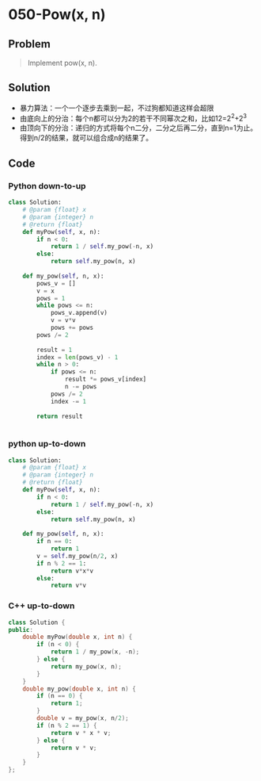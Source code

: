 # 050-Pow(x, n)

## Problem

> Implement pow(x, n).

## Solution

- 暴力算法：一个一个逐步去乘到一起，不过狗都知道这样会超限
- 由底向上的分治：每个n都可以分为2的若干不同幂次之和，比如12=2<sup>2</sup>+2<sup>3</sup>
- 由顶向下的分治：递归的方式将每个n二分，二分之后再二分，直到n=1为止。得到n/2的结果，就可以组合成n的结果了。

## Code

### Python down-to-up

```python
class Solution:
    # @param {float} x
    # @param {integer} n
    # @return {float}
    def myPow(self, x, n):
        if n < 0:
            return 1 / self.my_pow(-n, x)
        else:
            return self.my_pow(n, x)
            
    def my_pow(self, n, x):
        pows_v = []
        v = x
        pows = 1
        while pows <= n:
            pows_v.append(v)
            v = v*v
            pows += pows
        pows /= 2
        
        result = 1
        index = len(pows_v) - 1
        while n > 0:
            if pows <= n:
                result *= pows_v[index]
                n -= pows
            pows /= 2
            index -= 1
        
        return result
                
```

### python up-to-down

```python
class Solution:
    # @param {float} x
    # @param {integer} n
    # @return {float}
    def myPow(self, x, n):
        if n < 0:
            return 1 / self.my_pow(-n, x)
        else:
            return self.my_pow(n, x)
            
    def my_pow(self, n, x):
        if n == 0:
            return 1
        v = self.my_pow(n/2, x)
        if n % 2 == 1:
            return v*x*v
        else:
            return v*v
```

### C++ up-to-down

```cpp
class Solution {
public:
    double myPow(double x, int n) {
        if (n < 0) {
            return 1 / my_pow(x, -n);
        } else {
            return my_pow(x, n);
        }
    }
    double my_pow(double x, int n) {
        if (n == 0) {
            return 1;
        }
        double v = my_pow(x, n/2);
        if (n % 2 == 1) {
            return v * x * v;
        } else {
            return v * v;
        }
    }
};
```